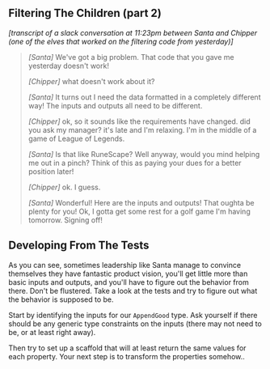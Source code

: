 ## Filtering The Children (part 2)

_\[transcript of a slack conversation at 11:23pm between Santa and Chipper (one of the elves that worked on the filtering code from yesterday)\]_

> _\[Santa\]_ We've got a big problem. That code that you gave me yesterday doesn't work!
>
> _\[Chipper\]_ what doesn't work about it?
>
> _\[Santa\]_ It turns out I need the data formatted in a completely different way! The inputs and outputs all need to be different.
>
> _\[Chipper\]_ ok, so it sounds like the requirements have changed. did you ask my manager? it's late and I'm relaxing. I'm in the middle of a game of League of Legends.
>
> _\[Santa\]_ Is that like RuneScape? Well anyway, would you mind helping me out in a pinch? Think of this as paying your dues for a better position later!
>
> _\[Chipper\]_ ok. I guess.
>
> _\[Santa\]_ Wonderful! Here are the inputs and outputs! That oughta be plenty for you! Ok, I gotta get some rest for a golf game I'm having tomorrow. Signing off!

## Developing From The Tests

As you can see, sometimes leadership like Santa manage to convince themselves they have fantastic product vision, you'll get little more than basic inputs and outputs, and you'll have to figure out the behavior from there. Don't be flustered. Take a look at the tests and try to figure out what the behavior is supposed to be.

Start by identifying the inputs for our `AppendGood` type. Ask yourself if there should be any generic type constraints on the inputs (there may not need to be, or at least right away).

Then try to set up a scaffold that will at least return the same values for each property. Your next step is to transform the properties somehow..
